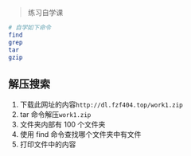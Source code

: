 <!--
title: 10-练习
sort:
-->

> 练习自学课

```bash
# 自学如下命令
find
grep
tar
gzip
```

## 解压搜索

1. 下载此网址的内容`http://dl.fzf404.top/work1.zip`
2. tar 命令解压`work1.zip`
3. 文件夹内部有 100 个文件夹
4. 使用 find 命令查找哪个文件夹中有文件
5. 打印文件中的内容

